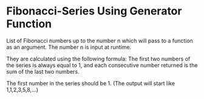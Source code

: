 # Fibonacci-Series Using Generator Function

List of Fibonacci numbers up to the number n which will pass to a function as an argument. The number n is input at runtime. 

They are calculated using the following formula: 
The first two numbers of the series is always equal to 1, and each consecutive number returned is the sum of the last two numbers. 

The first number in the series should be 1. (The output will start like 1,1,2,3,5,8,…)
